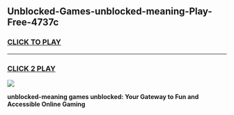 
## Unblocked-Games-unblocked-meaning-Play-Free-4737c
<h3>
<a href="https://premium76.site?title=unblocked-meaning&ref=18A1">CLICK TO PLAY</a></h3>
<hr>

<h3>
<a href="https://premium76.site?title=unblocked-meaning&ref=18A1">CLICK 2 PLAY</a>
  
</h3>

<a href="https://premium76.site?title=unblocked-meaning&ref=18A1"><img src="https://clearcache.store/games.png"></a>


**unblocked-meaning games unblocked: Your Gateway to Fun and Accessible Online Gaming**
